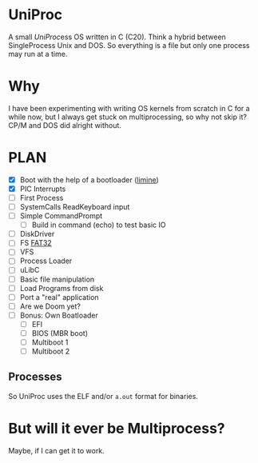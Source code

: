 # UniProc

A small *UniProc*ess OS written in C (C20). Think a hybrid between SingleProcess Unix and DOS.
So everything is a file but only one process may run at a time.

# Why

I have been experimenting with writing OS kernels from scratch in C for a while now, but I always get stuck on
multiprocessing, so why not skip it? CP/M and DOS did alright without.

# PLAN

- [x] Boot with the help of a bootloader ([limine](https://github.com/limine-bootloader/limine))
- [x] PIC Interrupts
- [ ] First Process
- [ ] SystemCalls ReadKeyboard input
- [ ] Simple CommandPrompt
    - [ ] Build in command (echo) to test basic IO
- [ ] DiskDriver
- [ ] FS [FAT32](https://wiki.osdev.org/FAT#Implementation_Details)
- [ ] VFS
- [ ] Process Loader
- [ ] uLibC
- [ ] Basic file manipulation
- [ ] Load Programs from disk
- [ ] Port a "real" application
- [ ] Are we Doom yet?
- [ ] Bonus: Own Boatloader
    - [ ] EFI
    - [ ] BIOS (MBR boot)
    - [ ] Multiboot 1
    - [ ] Multiboot 2

## Processes

So UniProc uses the ELF and/or `a.out` format for binaries. 

# But will it ever be Multiprocess?

Maybe, if I can get it to work.
